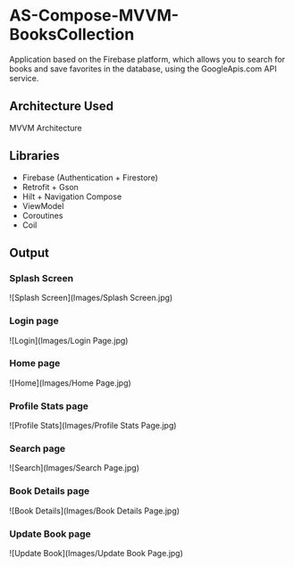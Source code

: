# AS-Compose-MVVM-BooksCollection
Application based on the Firebase platform, which allows you to search for books and save favorites in the database, using the GoogleApis.com API service.

## Architecture Used
MVVM Architecture

## Libraries
- Firebase (Authentication + Firestore)
- Retrofit + Gson
- Hilt + Navigation Compose
- ViewModel
- Coroutines
- Coil

## Output
 ### Splash Screen
![Splash Screen](Images/Splash Screen.jpg)

 ### Login page
![Login](Images/Login Page.jpg)

 ### Home page
![Home](Images/Home Page.jpg)

 ### Profile Stats page
![Profile Stats](Images/Profile Stats Page.jpg)

### Search page
![Search](Images/Search Page.jpg)

### Book Details page
![Book Details](Images/Book Details Page.jpg)

### Update Book page
![Update Book](Images/Update Book Page.jpg)
